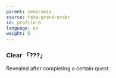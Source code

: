 ```yaml
---
parent: semiramis
source: fate-grand-order
id: profile-6
language: en
weight: 6
---
```


### Clear 「???」

Revealed after completing a certain quest.
